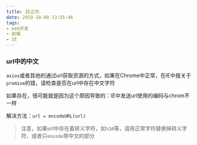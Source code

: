 ```yaml
---
title: IE之坑
date: 2019-10-08 13:55:46
tags:
- web开发
- 前端
- IE
---
```

### url中的中文

`axios`或者其他的通过url获取资源的方式，如果在Chrome中正常，在IE中报关于`promise`的错，请检查是否在url中存在中文字符

<!--more -->

如果存在，很可能就是因为这个原因导致的：IE中发送url使用的编码与chrom不一样

解决方法：`url = encodeURL(url)`

> 注意，如果url中存在着转义字符，如`%3A`等，请用正常字符替换掉转义字符，或者只`encode`带中文的部分